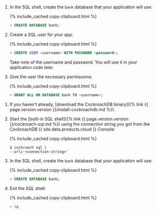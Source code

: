 <section class="filter-content" markdown="1" data-scope="local">

1. In the SQL shell, create the `bank` database that your application will use:

    {% include_cached copy-clipboard.html %}
    ~~~ sql
    > CREATE DATABASE bank;
    ~~~

1. Create a SQL user for your app:

    {% include_cached copy-clipboard.html %}
    ~~~ sql
    > CREATE USER <username> WITH PASSWORD <password>;
    ~~~

    Take note of the username and password. You will use it in your application code later.

1. Give the user the necessary permissions:

    {% include_cached copy-clipboard.html %}
    ~~~ sql
    > GRANT ALL ON DATABASE bank TO <username>;
    ~~~

</section>

<section class="filter-content" markdown="1" data-scope="cockroachcloud">

1. If you haven't already, [download the CockroachDB binary]({% link {{ page.version.version }}/install-cockroachdb.md %}).
1. Start the [built-in SQL shell]({% link {{ page.version.version }}/cockroach-sql.md %}) using the connection string you got from the CockroachDB {{ site.data.products.cloud }} Console:

    {% include_cached copy-clipboard.html %}
    ~~~ shell
    $ cockroach sql \
    --url='<connection-string>'
    ~~~

1. In the SQL shell, create the `bank` database that your application will use:

    {% include_cached copy-clipboard.html %}
    ~~~ sql
    > CREATE DATABASE bank;
    ~~~

1. Exit the SQL shell:

    {% include_cached copy-clipboard.html %}
    ~~~ sql
    > \q
    ~~~


</section>